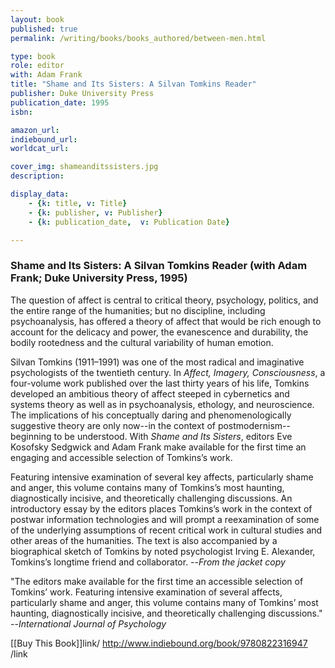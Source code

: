 ```yaml
---
layout: book
published: true
permalink: /writing/books/books_authored/between-men.html

type: book
role: editor
with: Adam Frank
title: "Shame and Its Sisters: A Silvan Tomkins Reader"
publisher: Duke University Press
publication_date: 1995
isbn:

amazon_url:
indiebound_url:
worldcat_url:

cover_img: shameanditssisters.jpg
description:

display_data:
    - {k: title, v: Title}
    - {k: publisher, v: Publisher}
    - {k: publication_date,  v: Publication Date}

---
```


### Shame and Its Sisters: A Silvan Tomkins Reader (with Adam Frank; Duke University Press, 1995)

The question of affect is central to critical theory, psychology, politics, and the entire range of the humanities; but no discipline, including psychoanalysis, has offered a theory of affect that would be rich enough to account for the delicacy and power, the evanescence and durability, the bodily rootedness and the cultural variability of human emotion.

Silvan Tomkins (1911–1991) was one of the most radical and imaginative psychologists of the twentieth century. In <i>Affect, Imagery, Consciousness</i>, a four-volume work published over the last thirty years of his life, Tomkins developed an ambitious theory of affect steeped in cybernetics and systems theory as well as in psychoanalysis, ethology, and neuroscience. The implications of his conceptually daring and phenomenologically suggestive theory are only now--in the context of postmodernism--beginning to be understood. With <i>Shame and Its Sisters</i>, editors Eve Kosofsky Sedgwick and Adam Frank make available for the first time an engaging and accessible selection of Tomkins’s work. 

Featuring intensive examination of several key affects, particularly shame and anger, this volume contains many of Tomkins’s most haunting, diagnostically incisive, and theoretically challenging discussions. An introductory essay by the editors places Tomkins’s work in the context of postwar information technologies and will prompt a reexamination of some of the underlying assumptions of recent critical work in cultural studies and other areas of the humanities. The text is also accompanied by a biographical sketch of Tomkins by noted psychologist Irving E. Alexander, Tomkins’s longtime friend and collaborator. --<i>From the jacket copy</i>

"The editors make available for the first time an accessible selection of Tomkins’ work. Featuring intensive examination of several affects, particularly shame and anger, this volume contains many of Tomkins’ most haunting, diagnostically incisive, and theoretically challenging discussions." --<i>International Journal of Psychology</i>

[[Buy This Book]]link/ http://www.indiebound.org/book/9780822316947 /link